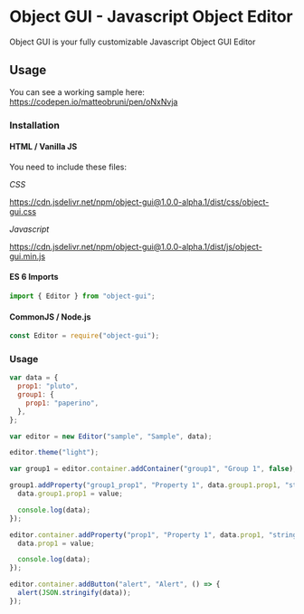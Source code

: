 # Object GUI - Javascript Object Editor

Object GUI is your fully customizable Javascript Object GUI Editor

## Usage

You can see a working sample here: <https://codepen.io/matteobruni/pen/oNxNvja>

### Installation

#### HTML / Vanilla JS

You need to include these files:

_CSS_

<https://cdn.jsdelivr.net/npm/object-gui@1.0.0-alpha.1/dist/css/object-gui.css>

_Javascript_

<https://cdn.jsdelivr.net/npm/object-gui@1.0.0-alpha.1/dist/js/object-gui.min.js>

#### ES 6 Imports

```javascript
import { Editor } from "object-gui";
```

#### CommonJS / Node.js

```javascript
const Editor = require("object-gui");
```

### Usage

```javascript
var data = {
  prop1: "pluto",
  group1: {
    prop1: "paperino",
  },
};

var editor = new Editor("sample", "Sample", data);

editor.theme("light");

var group1 = editor.container.addContainer("group1", "Group 1", false);

group1.addProperty("group1_prop1", "Property 1", data.group1.prop1, "string", (value) => {
  data.group1.prop1 = value;

  console.log(data);
});

editor.container.addProperty("prop1", "Property 1", data.prop1, "string", (value) => {
  data.prop1 = value;

  console.log(data);
});

editor.container.addButton("alert", "Alert", () => {
  alert(JSON.stringify(data));
});
```
